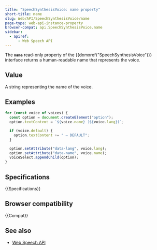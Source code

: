 ```yaml
---
title: "SpeechSynthesisVoice: name property"
short-title: name
slug: Web/API/SpeechSynthesisVoice/name
page-type: web-api-instance-property
browser-compat: api.SpeechSynthesisVoice.name
sidebar:
  - apiref:
      - Web Speech API
---
```


The **`name`** read-only property of the
{{domxref("SpeechSynthesisVoice")}} interface returns a human-readable name that
represents the voice.

## Value

A string representing the name of the voice.

## Examples

```js
for (const voice of voices) {
  const option = document.createElement("option");
  option.textContent = `${voice.name} (${voice.lang})`;

  if (voice.default) {
    option.textContent += " — DEFAULT";
  }

  option.setAttribute("data-lang", voice.lang);
  option.setAttribute("data-name", voice.name);
  voiceSelect.appendChild(option);
}
```

## Specifications

{{Specifications}}

## Browser compatibility

{{Compat}}

## See also

- [Web Speech API](/en-US/docs/Web/API/Web_Speech_API)
